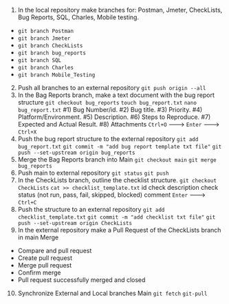 1. In the local repository make branches for: Postman, Jmeter, CheckLists, Bug Reports, SQL, Charles, Mobile testing.
- `git branch Postman`
- `git branch Jmeter`
- `git branch CheckLists`
- `git branch bug_reports`
- `git branch SQL`
- `git branch Charles`
- `git branch Mobile_Testing`
2. Push all branches to an external repository
`git push origin --all`
3. In the Bag Reports branch, make a text document with the bug report structure
`git checkout bug_reports`
`touch bug_report.txt`
`nano bug_report.txt`
#1) Bug Number/id.
#2) Bug title.
#3) Priority.
#4) Platform/Environment.
#5) Description.
#6) Steps to Reproduce.
#7) Expected and Actual Result.
#8) Attachments
`Ctrl+O` ---> `Enter` ---> `Ctrl+X`
4. Push the bug report structure to the external repository
`git add bug_report.txt`
`git commit -m "add bug report template txt file"`
`git push --set-upstream origin bug_reports`
5. Merge the Bag Reports branch into Main
`git checkout main`
`git merge bug_reports`
6. Push main to external repository
`git status`
`git push`
7. In the CheckLists branch, outline the checklist structure.
`git checkout CheckLists`
`cat >> checklist_template.txt`
id
check description
check status (not run, pass, fail, skipped, blocked)
comment
`Enter` ---> `Ctrl+C`
8. Push the structure to an external repository
`git add checklist_template.txt`
`git commit -m "add checklist txt file"`
`git push --set-upstream origin CheckLists`
9. In the external repository make a Pull Request of the CheckLists branch in main Merge
- Compare and pull request
- Create pull request
- Merge pull request
- Confirm merge
- Pull request successfully merged and closed
10. Synchronize External and Local branches Main
`git fetch`
`git-pull`
